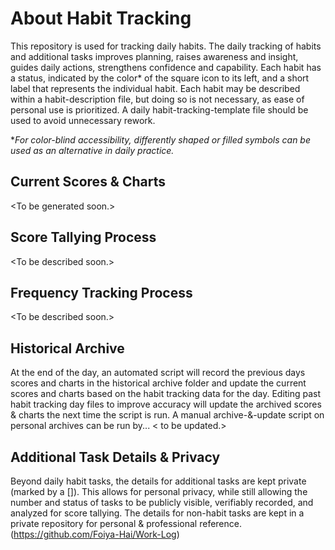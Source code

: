 # About Habit Tracking
This repository is used for tracking daily habits. The daily tracking of habits and additional tasks improves planning, raises awareness and insight, guides daily actions, strengthens confidence and capability. Each habit has a status, indicated by the color\* of the square icon to its left, and a short label that represents the individual habit. Each habit may be described within a habit-description file, but doing so is not necessary, as ease of personal use is prioritized. A daily habit-tracking-template file should be used to avoid unnecessary rework.

\**For color-blind accessibility, differently shaped or filled symbols can be used as an alternative in daily practice.*

## Current Scores & Charts
\<To be generated soon.\>

## Score Tallying Process
\<To be described soon.\>

## Frequency Tracking Process
\<To be described soon.\>

## Historical Archive
At the end of the day, an automated script will record the previous days scores and charts in the historical archive folder and update the current scores and charts based on the habit tracking data for the day. Editing past habit tracking day files to improve accuracy will update the archived scores & charts the next time the script is run. A manual archive-&-update script on personal archives can be run by... \< to be updated.\>

## Additional Task Details & Privacy
Beyond daily habit tasks, the details for additional tasks are kept private (marked by a []). This allows for personal privacy, while still allowing the number and status of tasks to be publicly visible, verifiably recorded, and analyzed for score tallying. The details for non-habit tasks are kept in a private repository for personal & professional reference. (https://github.com/Foiya-Hai/Work-Log)
